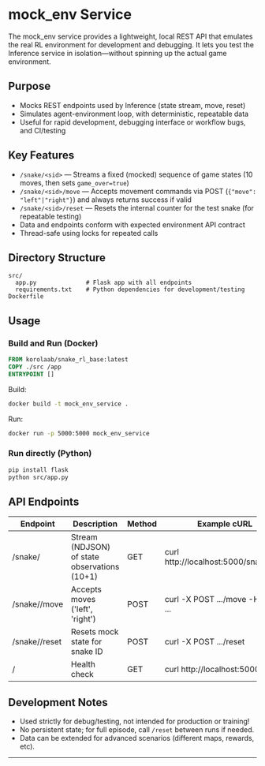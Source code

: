 # mock_env Service

The mock_env service provides a lightweight, local REST API that emulates the real RL environment for development and debugging. It lets you test the Inference service in isolation—without spinning up the actual game environment.

## Purpose

- Mocks REST endpoints used by Inference (state stream, move, reset)
- Simulates agent-environment loop, with deterministic, repeatable data
- Useful for rapid development, debugging interface or workflow bugs, and CI/testing

## Key Features

- `/snake/<sid>` — Streams a fixed (mocked) sequence of game states (10 moves, then sets `game_over=true`)
- `/snake/<sid>/move` — Accepts movement commands via POST (`{"move": "left"|"right"}`) and always returns success if valid
- `/snake/<sid>/reset` — Resets the internal counter for the test snake (for repeatable testing)
- Data and endpoints conform with expected environment API contract
- Thread-safe using locks for repeated calls

## Directory Structure

```
src/
  app.py              # Flask app with all endpoints
  requirements.txt    # Python dependencies for development/testing
Dockerfile
```

## Usage

### Build and Run (Docker)
```Dockerfile
FROM korolaab/snake_rl_base:latest
COPY ./src /app
ENTRYPOINT []
```
Build:
```sh
docker build -t mock_env_service .
```
Run:
```sh
docker run -p 5000:5000 mock_env_service
```

### Run directly (Python)
```sh
pip install flask
python src/app.py
```

## API Endpoints

| Endpoint                      | Description                                    | Method | Example cURL                           |
|-------------------------------|------------------------------------------------|--------|----------------------------------------|
| /snake/<sid>                  | Stream (NDJSON) of state observations (10+1)   | GET    | curl http://localhost:5000/snake/test  |
| /snake/<sid>/move             | Accepts moves ('left', 'right')                | POST   | curl -X POST .../move -H ... -d ...    |
| /snake/<sid>/reset            | Resets mock state for snake ID                 | POST   | curl -X POST .../reset                 |
| /                             | Health check                                   | GET    | curl http://localhost:5000/            |

## Development Notes

- Used strictly for debug/testing, not intended for production or training!
- No persistent state; for full episode, call `/reset` between runs if needed.
- Data can be extended for advanced scenarios (different maps, rewards, etc).

---
